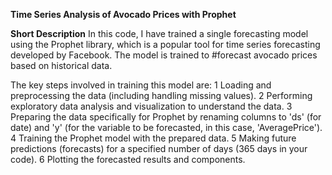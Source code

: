 ****Time Series Analysis of Avocado Prices with Prophet****

**Short Description**
In this code, I have trained a single forecasting model using the Prophet library, which is a popular tool for time series forecasting developed by Facebook. The model is trained to #forecast avocado prices based on historical data.

The key steps involved in training this model are:
1 Loading and preprocessing the data (including handling missing values).
2 Performing exploratory data analysis and visualization to understand the data.
3 Preparing the data specifically for Prophet by renaming columns to 'ds' (for date) and 'y' (for the variable to be forecasted, in this case, 'AveragePrice').
4 Training the Prophet model with the prepared data.
5 Making future predictions (forecasts) for a specified number of days (365 days in your code).
6 Plotting the forecasted results and components.
